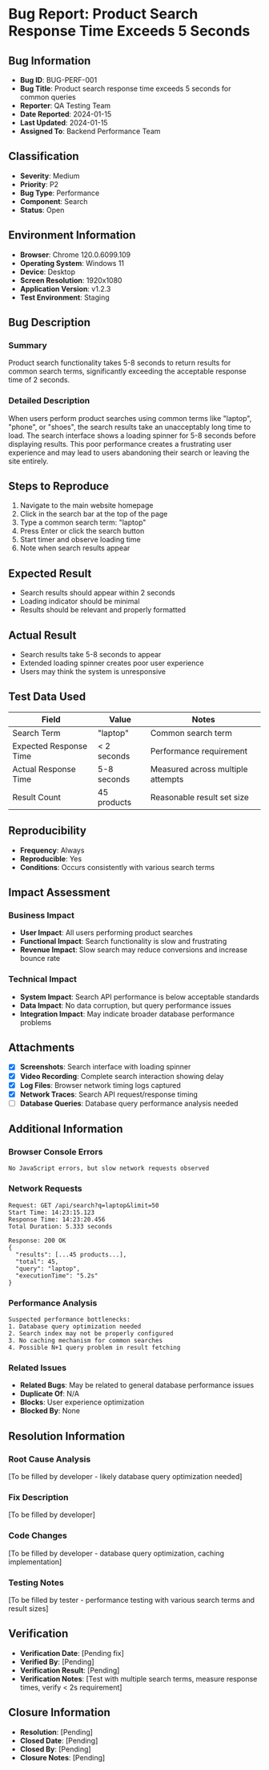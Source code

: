 # Bug Report: Product Search Response Time Exceeds 5 Seconds

## Bug Information

- **Bug ID**: BUG-PERF-001
- **Bug Title**: Product search response time exceeds 5 seconds for common queries
- **Reporter**: QA Testing Team
- **Date Reported**: 2024-01-15
- **Last Updated**: 2024-01-15
- **Assigned To**: Backend Performance Team

## Classification

- **Severity**: Medium
- **Priority**: P2
- **Bug Type**: Performance
- **Component**: Search
- **Status**: Open

## Environment Information

- **Browser**: Chrome 120.0.6099.109
- **Operating System**: Windows 11
- **Device**: Desktop
- **Screen Resolution**: 1920x1080
- **Application Version**: v1.2.3
- **Test Environment**: Staging

## Bug Description

### Summary

Product search functionality takes 5-8 seconds to return results for common search terms, significantly exceeding the acceptable response time of 2 seconds.

### Detailed Description

When users perform product searches using common terms like "laptop", "phone", or "shoes", the search results take an unacceptably long time to load. The search interface shows a loading spinner for 5-8 seconds before displaying results. This poor performance creates a frustrating user experience and may lead to users abandoning their search or leaving the site entirely.

## Steps to Reproduce

1. Navigate to the main website homepage
2. Click in the search bar at the top of the page
3. Type a common search term: "laptop"
4. Press Enter or click the search button
5. Start timer and observe loading time
6. Note when search results appear

## Expected Result

- Search results should appear within 2 seconds
- Loading indicator should be minimal
- Results should be relevant and properly formatted

## Actual Result

- Search results take 5-8 seconds to appear
- Extended loading spinner creates poor user experience
- Users may think the system is unresponsive

## Test Data Used

| Field                  | Value       | Notes                             |
| ---------------------- | ----------- | --------------------------------- |
| Search Term            | "laptop"    | Common search term                |
| Expected Response Time | < 2 seconds | Performance requirement           |
| Actual Response Time   | 5-8 seconds | Measured across multiple attempts |
| Result Count           | 45 products | Reasonable result set size        |

## Reproducibility

- **Frequency**: Always
- **Reproducible**: Yes
- **Conditions**: Occurs consistently with various search terms

## Impact Assessment

### Business Impact

- **User Impact**: All users performing product searches
- **Functional Impact**: Search functionality is slow and frustrating
- **Revenue Impact**: Slow search may reduce conversions and increase bounce rate

### Technical Impact

- **System Impact**: Search API performance is below acceptable standards
- **Data Impact**: No data corruption, but query performance issues
- **Integration Impact**: May indicate broader database performance problems

## Attachments

- [x] **Screenshots**: Search interface with loading spinner
- [x] **Video Recording**: Complete search interaction showing delay
- [x] **Log Files**: Browser network timing logs captured
- [x] **Network Traces**: Search API request/response timing
- [ ] **Database Queries**: Database query performance analysis needed

## Additional Information

### Browser Console Errors

```
No JavaScript errors, but slow network requests observed
```

### Network Requests

```
Request: GET /api/search?q=laptop&limit=50
Start Time: 14:23:15.123
Response Time: 14:23:20.456
Total Duration: 5.333 seconds

Response: 200 OK
{
  "results": [...45 products...],
  "total": 45,
  "query": "laptop",
  "executionTime": "5.2s"
}
```

### Performance Analysis

```
Suspected performance bottlenecks:
1. Database query optimization needed
2. Search index may not be properly configured
3. No caching mechanism for common searches
4. Possible N+1 query problem in result fetching
```

### Related Issues

- **Related Bugs**: May be related to general database performance issues
- **Duplicate Of**: N/A
- **Blocks**: User experience optimization
- **Blocked By**: None

## Resolution Information

### Root Cause Analysis

[To be filled by developer - likely database query optimization needed]

### Fix Description

[To be filled by developer]

### Code Changes

[To be filled by developer - database query optimization, caching implementation]

### Testing Notes

[To be filled by tester - performance testing with various search terms and result sizes]

## Verification

- **Verification Date**: [Pending fix]
- **Verified By**: [Pending]
- **Verification Result**: [Pending]
- **Verification Notes**: [Test with multiple search terms, measure response times, verify < 2s requirement]

## Closure Information

- **Resolution**: [Pending]
- **Closed Date**: [Pending]
- **Closed By**: [Pending]
- **Closure Notes**: [Pending]
